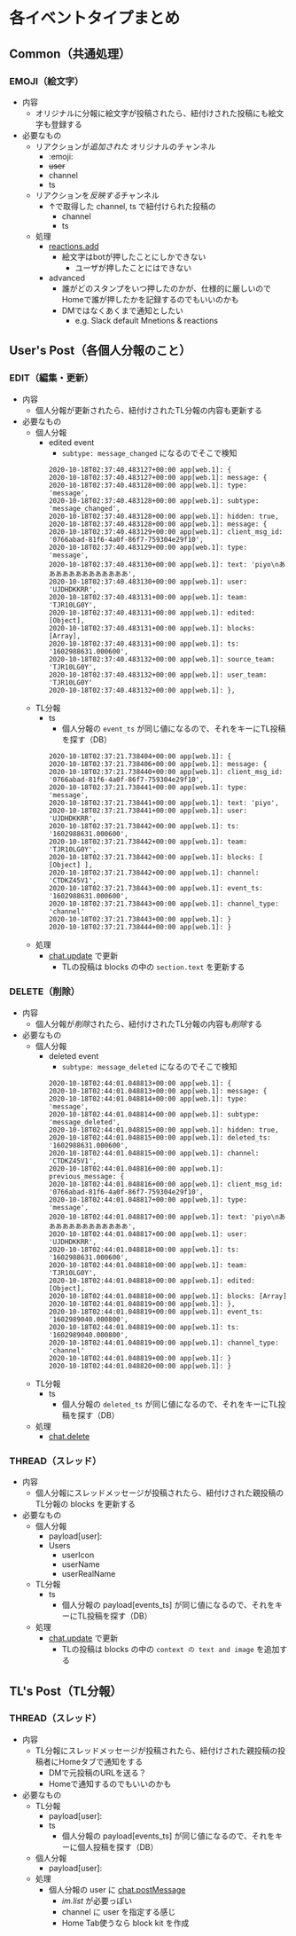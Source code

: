 # 各イベントタイプまとめ

## Common（共通処理）

### EMOJI（絵文字）
- 内容
  - オリジナルに分報に絵文字が投稿されたら、紐付けされた投稿にも絵文字も登録する
- 必要なもの
  - リアクションが*追加された* オリジナルのチャンネル
    - :emoji:
    - ~~user~~
    - channel
    - ts
  - リアクションを*反映する*チャンネル
    - ↑で取得した channel, ts で紐付けられた投稿の
      - channel
      - ts
  - 処理
    - [reactions.add](https://api.slack.com/methods/reactions.add)
      - 絵文字はbotが押したことにしかできない
        - ユーザが押したことにはできない
    - advanced
      - 誰がどのスタンプをいつ押したのかが、仕様的に厳しいのでHomeで誰が押したかを記録するのでもいいのかも
      - DMではなくあくまで通知としたい
        - e.g. Slack default Mnetions & reactions

## User's Post（各個人分報のこと）

### EDIT（編集・更新）
- 内容
  - 個人分報が更新されたら、紐付けされたTL分報の内容も更新する
- 必要なもの
  - 個人分報
    - edited event
        - `subtype: message_changed` になるのでそこで検知
        ```
        2020-10-18T02:37:40.483127+00:00 app[web.1]: {
        2020-10-18T02:37:40.483127+00:00 app[web.1]: message: {
        2020-10-18T02:37:40.483128+00:00 app[web.1]: type: 'message',
        2020-10-18T02:37:40.483128+00:00 app[web.1]: subtype: 'message_changed',
        2020-10-18T02:37:40.483128+00:00 app[web.1]: hidden: true,
        2020-10-18T02:37:40.483128+00:00 app[web.1]: message: {
        2020-10-18T02:37:40.483129+00:00 app[web.1]: client_msg_id: '0766abad-81f6-4a0f-86f7-759304e29f10',
        2020-10-18T02:37:40.483129+00:00 app[web.1]: type: 'message',
        2020-10-18T02:37:40.483130+00:00 app[web.1]: text: 'piyo\nあああああああああああああ',
        2020-10-18T02:37:40.483130+00:00 app[web.1]: user: 'UJDHDKKRR',
        2020-10-18T02:37:40.483131+00:00 app[web.1]: team: 'TJR10LG0Y',
        2020-10-18T02:37:40.483131+00:00 app[web.1]: edited: [Object],
        2020-10-18T02:37:40.483131+00:00 app[web.1]: blocks: [Array],
        2020-10-18T02:37:40.483131+00:00 app[web.1]: ts: '1602988631.000600',
        2020-10-18T02:37:40.483132+00:00 app[web.1]: source_team: 'TJR10LG0Y',
        2020-10-18T02:37:40.483132+00:00 app[web.1]: user_team: 'TJR10LG0Y'
        2020-10-18T02:37:40.483132+00:00 app[web.1]: },
        ```
  - TL分報
    - ts
        - 個人分報の `event_ts` が同じ値になるので、それをキーにTL投稿を探す（DB）
        ```
        2020-10-18T02:37:21.738404+00:00 app[web.1]: {
        2020-10-18T02:37:21.738406+00:00 app[web.1]: message: {
        2020-10-18T02:37:21.738440+00:00 app[web.1]: client_msg_id: '0766abad-81f6-4a0f-86f7-759304e29f10',
        2020-10-18T02:37:21.738441+00:00 app[web.1]: type: 'message',
        2020-10-18T02:37:21.738441+00:00 app[web.1]: text: 'piyo',
        2020-10-18T02:37:21.738441+00:00 app[web.1]: user: 'UJDHDKKRR',
        2020-10-18T02:37:21.738442+00:00 app[web.1]: ts: '1602988631.000600',
        2020-10-18T02:37:21.738442+00:00 app[web.1]: team: 'TJR10LG0Y',
        2020-10-18T02:37:21.738442+00:00 app[web.1]: blocks: [ [Object] ],
        2020-10-18T02:37:21.738442+00:00 app[web.1]: channel: 'CTDKZ45V1',
        2020-10-18T02:37:21.738443+00:00 app[web.1]: event_ts: '1602988631.000600',
        2020-10-18T02:37:21.738443+00:00 app[web.1]: channel_type: 'channel'
        2020-10-18T02:37:21.738443+00:00 app[web.1]: }
        2020-10-18T02:37:21.738444+00:00 app[web.1]: }
        ```
  - 処理
    - [chat.update](https://api.slack.com/methods/chat.update) で更新
      - TLの投稿は blocks の中の `section.text` を更新する

### DELETE（削除）
- 内容
  - 個人分報が*削除*されたら、紐付けされたTL分報の内容も*削除*する
- 必要なもの
  - 個人分報
    - deleted event
        - `subtype: message_deleted` になるのでそこで検知
        ```
        2020-10-18T02:44:01.048813+00:00 app[web.1]: {
        2020-10-18T02:44:01.048813+00:00 app[web.1]: message: {
        2020-10-18T02:44:01.048814+00:00 app[web.1]: type: 'message',
        2020-10-18T02:44:01.048814+00:00 app[web.1]: subtype: 'message_deleted',
        2020-10-18T02:44:01.048815+00:00 app[web.1]: hidden: true,
        2020-10-18T02:44:01.048815+00:00 app[web.1]: deleted_ts: '1602988631.000600',
        2020-10-18T02:44:01.048815+00:00 app[web.1]: channel: 'CTDKZ45V1',
        2020-10-18T02:44:01.048816+00:00 app[web.1]: previous_message: {
        2020-10-18T02:44:01.048816+00:00 app[web.1]: client_msg_id: '0766abad-81f6-4a0f-86f7-759304e29f10',
        2020-10-18T02:44:01.048817+00:00 app[web.1]: type: 'message',
        2020-10-18T02:44:01.048817+00:00 app[web.1]: text: 'piyo\nあああああああああああああ',
        2020-10-18T02:44:01.048817+00:00 app[web.1]: user: 'UJDHDKKRR',
        2020-10-18T02:44:01.048818+00:00 app[web.1]: ts: '1602988631.000600',
        2020-10-18T02:44:01.048818+00:00 app[web.1]: team: 'TJR10LG0Y',
        2020-10-18T02:44:01.048818+00:00 app[web.1]: edited: [Object],
        2020-10-18T02:44:01.048818+00:00 app[web.1]: blocks: [Array]
        2020-10-18T02:44:01.048819+00:00 app[web.1]: },
        2020-10-18T02:44:01.048819+00:00 app[web.1]: event_ts: '1602989040.000800',
        2020-10-18T02:44:01.048819+00:00 app[web.1]: ts: '1602989040.000800',
        2020-10-18T02:44:01.048819+00:00 app[web.1]: channel_type: 'channel'
        2020-10-18T02:44:01.048819+00:00 app[web.1]: }
        2020-10-18T02:44:01.048820+00:00 app[web.1]: }
        ```
  - TL分報
    - ts
        - 個人分報の `deleted_ts` が同じ値になるので、それをキーにTL投稿を探す（DB）
  - 処理
    - [chat.delete](https://api.slack.com/methods/chat.delete)

### THREAD（スレッド）
- 内容
  - 個人分報にスレッドメッセージが投稿されたら、紐付けされた親投稿のTL分報の blocks を更新する
- 必要なもの
  - 個人分報
      - payload[user]:
      - Users
        - userIcon
        - userName
        - userRealName
  - TL分報
    - ts
        - 個人分報の payload[events_ts] が同じ値になるので、それをキーにTL投稿を探す（DB）
  - 処理
    - [chat.update](https://api.slack.com/methods/chat.update) で更新
      - TLの投稿は blocks の中の `context の text and image` を追加する

## TL's Post（TL分報）

### THREAD（スレッド）
- 内容
  - TL分報にスレッドメッセージが投稿されたら、紐付けされた親投稿の投稿者にHomeタブで通知をする
    - DMで元投稿のURLを送る？
    - Homeで通知するのでもいいのかも
- 必要なもの
  - TL分報
    - payload[user]:
    - ts
      - 個人分報の payload[events_ts] が同じ値になるので、それをキーに個人投稿を探す（DB）
  - 個人分報
    - payload[user]:
  - 処理
    - 個人分報の user に [chat.postMessage](https://api.slack.com/methods/chat.postMessage)
      - *im.list* が必要っぽい
      - channel に user を指定する感じ
      - Home Tab使うなら block kit を作成

